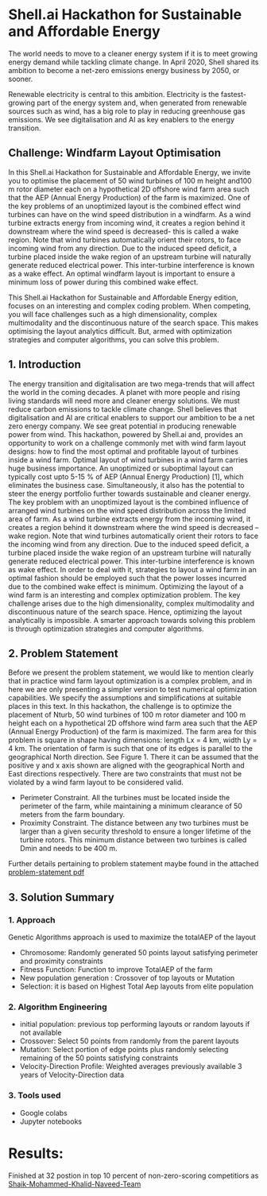 # Shell.ai Hackathon for Sustainable and Affordable Energy

The world needs to move to a cleaner energy system if it is to meet growing energy demand while tackling climate change. In April 2020, Shell shared its ambition to become a net-zero emissions energy business by 2050, or sooner.

Renewable electricity is central to this ambition. Electricity is the fastest-growing part of the energy system and, when generated from renewable sources such as wind, has a big role to play in reducing greenhouse gas emissions. We see digitalisation and AI as key enablers to the energy transition.

## Challenge: Windfarm Layout Optimisation

In this Shell.ai Hackathon for Sustainable and Affordable Energy, we invite you to optimise the placement of 50 wind turbines of 100 m height and100 m rotor diameter each on a hypothetical 2D offshore wind farm area such that the AEP (Annual Energy Production) of the farm is maximized. One of the key problems of an unoptimized layout is the combined effect wind turbines can have on the wind speed distribution in a windfarm. As a wind turbine extracts energy from incoming wind, it creates a region behind it downstream where the wind speed is decreased- this is called a wake region. Note that wind turbines automatically orient their rotors, to face incoming wind from any direction. Due to the induced speed deficit, a turbine placed inside the wake region of an upstream turbine will naturally generate reduced electrical power. This inter-turbine interference is known as a wake effect. An optimal windfarm layout is important to ensure a minimum loss of power during this combined wake effect.

This Shell.ai Hackathon for Sustainable and Affordable Energy edition, focuses on an interesting and complex coding problem. When competing, you will face challenges such as a high dimensionality, complex multimodality and the discontinuous nature of the search space. This makes optimising the layout analytics difficult. But, armed with optimization strategies and computer algorithms, you can solve this problem.

## 1. Introduction
The energy transition and digitalisation are two mega-trends that will affect the world in the coming decades. A planet with more people and rising living standards will need more and cleaner energy solutions. We must reduce carbon emissions to tackle climate change. Shell believes that digitalisation and AI are critical enablers to support our ambition to be a net zero energy company. We see great potential in producing renewable power from wind. This hackathon, powered by Shell.ai and, provides an opportunity to work on a challenge commonly met with wind farm layout designs: how to find the most optimal and profitable layout of turbines inside a wind farm. Optimal layout of wind turbines in a wind farm carries huge business importance. An unoptimized or suboptimal layout can typically cost upto 5-15 % of AEP (Annual Energy Production) [1], which eliminates the business case. Simultaneously, it also has the potential to steer the energy portfolio further towards sustainable and cleaner energy. The key problem with an unoptimized layout is the combined influence of arranged wind turbines on the wind speed distribution across the limited area of farm. As a wind turbine extracts energy from the incoming wind, it creates a region behind it downstream where the wind speed is decreased – wake region. Note that wind turbines automatically orient their rotors to face the incoming wind from any direction. Due to the induced speed deficit, a turbine placed inside the wake region of an upstream turbine will naturally generate reduced electrical power. This inter-turbine interference is known as wake effect. In order to deal with it, strategies to layout a wind farm in an optimal fashion should be employed such that the power losses incurred due to the combined wake effect is minimum. Optimizing the layout of a wind farm is an interesting and complex optimization problem. The key challenge arises due to the high dimensionality, complex multimodality and discontinuous nature of the search space. Hence, optimizing the layout analytically is impossible. A smarter approach towards solving this problem is through optimization strategies and computer algorithms.

## 2. Problem Statement
Before we present the problem statement, we would like to mention clearly that in practice wind farm layout optimization is a complex problem, and in here we are only presenting a simpler version to test numerical optimization capabilities. We specify the assumptions and simplifications at suitable places in this text. In this hackathon, the challenge is to optimize the placement of Nturb, 50 wind turbines of 100 m rotor diameter and 100 m height each on a hypothetical 2D offshore wind farm area such that the AEP (Annual Energy Production) of the farm is maximized. The farm area for this problem is square in shape having dimensions: length Lx = 4 km, width Ly = 4 km. The orientation of farm is such that one of its edges is parallel to the geographical North direction. See Figure 1. There it can be assumed that the positive y and x axis shown are aligned with the geographical North and East directions respectively. There are two constraints that must not be violated by a wind farm layout to be considered valid.
- Perimeter Constraint. All the turbines must be located inside the perimeter of the farm, while maintaining a minimum clearance of 50 meters from the farm boundary.
- Proximity Constraint. The distance between any two turbines must be larger than a given security threshold to ensure a longer lifetime of the turbine rotors. This minimum distance between two turbines is called Dmin and needs to be 400 m. 

Further details pertaining to problem statement maybe found in the attached [problem-statement pdf](https://github.com/pdwytr/Optimizing-Windmill-layout-Competition-by-Shell-Ltd./blob/main/problem-statement.pdf)

## 3. Solution Summary
### 1. Approach

Genetic Algorithms approach is used to  maximize the totalAEP of the layout

- Chromosome: Randomly generated 50 points layout satisfying perimeter and proximity constraints
- Fitness Function: Function to improve TotalAEP of the farm
- New population generation : Crossover of top layouts or Mutation
- Selection: it is based on Highest Total Aep layouts from elite population  

### 2. Algorithm Engineering

- initial population: previous top performing layouts or random layouts if not available
- Crossover: Select 50 points from randomly from the parent layouts
- Mutation: Select portion of edge points plus randomly selecting remaining of the 50 points satisfying constraints
- Velocity-Direction Profile: Weighted averages previously available 3 years of Velocity-Direction data

### 3. Tools used

- Google colabs
- Jupyter notebooks

# Results:
Finished at 32 postion in top 10 percent of non-zero-scoring competitiors as [Shaik-Mohammed-Khalid-Naveed-Team](https://www.hackerearth.com/challenges/competitive/shell-hackathon/leaderboard/)

